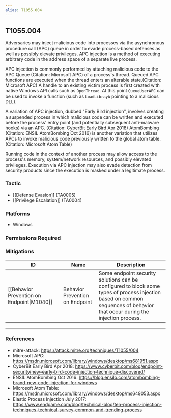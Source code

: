 ```yaml
---
alias: T1055.004
---
```


## T1055.004

Adversaries may inject malicious code into processes via the asynchronous procedure call (APC) queue in order to evade process-based defenses as well as possibly elevate privileges. APC injection is a method of executing arbitrary code in the address space of a separate live process. 

APC injection is commonly performed by attaching malicious code to the APC Queue (Citation: Microsoft APC) of a process's thread. Queued APC functions are executed when the thread enters an alterable state.(Citation: Microsoft APC) A handle to an existing victim process is first created with native Windows API calls such as <code>OpenThread</code>. At this point <code>QueueUserAPC</code> can be used to invoke a function (such as <code>LoadLibrayA</code> pointing to a malicious DLL). 

A variation of APC injection, dubbed "Early Bird injection", involves creating a suspended process in which malicious code can be written and executed before the process' entry point (and potentially subsequent anti-malware hooks) via an APC. (Citation: CyberBit Early Bird Apr 2018) AtomBombing (Citation: ENSIL AtomBombing Oct 2016) is another variation that utilizes APCs to invoke malicious code previously written to the global atom table.(Citation: Microsoft Atom Table)

Running code in the context of another process may allow access to the process's memory, system/network resources, and possibly elevated privileges. Execution via APC injection may also evade detection from security products since the execution is masked under a legitimate process. 


### Tactic
- [[Defense Evasion]] (TA0005)
- [[Privilege Escalation]] (TA0004)

### Platforms
- Windows

### Permissions Required

### Mitigations

| ID | Name | Description |
| --- | --- | --- |
| [[Behavior Prevention on Endpoint\|M1040]] | Behavior Prevention on Endpoint | Some endpoint security solutions can be configured to block some types of process injection based on common sequences of behavior that occur during the injection process.  |


---
### References

- mitre-attack: https://attack.mitre.org/techniques/T1055/004
- Microsoft APC: https://msdn.microsoft.com/library/windows/desktop/ms681951.aspx
- CyberBit Early Bird Apr 2018: https://www.cyberbit.com/blog/endpoint-security/new-early-bird-code-injection-technique-discovered/
- ENSIL AtomBombing Oct 2016: https://blog.ensilo.com/atombombing-brand-new-code-injection-for-windows
- Microsoft Atom Table: https://msdn.microsoft.com/library/windows/desktop/ms649053.aspx
- Elastic Process Injection July 2017: https://www.endgame.com/blog/technical-blog/ten-process-injection-techniques-technical-survey-common-and-trending-process
